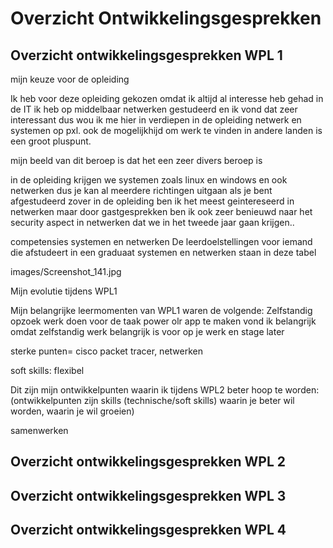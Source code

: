 # Overzicht Ontwikkelingsgesprekken

## Overzicht ontwikkelingsgesprekken WPL 1
mijn keuze voor de opleiding

Ik heb voor deze opleiding gekozen omdat ik altijd al interesse heb gehad in de IT
ik heb op middelbaar netwerken gestudeerd en ik vond dat zeer interessant dus wou ik me hier in verdiepen in de 
opleiding netwerk en systemen op pxl.
ook de mogelijkhijd om werk te vinden in andere landen is een groot pluspunt.

mijn beeld van dit beroep is dat het een zeer divers beroep is

in de opleiding krijgen we systemen zoals linux en windows 
en ook netwerken dus je kan al meerdere richtingen uitgaan als je bent afgestudeerd 
zover in de opleiding ben ik het meest geintereseerd in netwerken maar door gastgesprekken 
ben ik ook zeer benieuwd naar het security aspect in netwerken dat we in het tweede jaar gaan krijgen..

competensies systemen en netwerken
De leerdoelstellingen voor iemand die afstudeert in een graduaat systemen en netwerken staan in deze tabel


images/Screenshot_141.jpg


Mijn evolutie tijdens WPL1

Mijn belangrijke leermomenten van WPL1 waren de volgende:
Zelfstandig opzoek werk doen voor de taak power olr app te maken vond ik belangrijk omdat zelfstandig werk belangrijk is voor op je werk en stage later


sterke punten=
cisco packet tracer, netwerken

soft skills:
flexibel

Dit zijn mijn ontwikkelpunten waarin ik tijdens WPL2 beter hoop te worden:
(ontwikkelpunten zijn skills (technische/soft skills) waarin je beter wil worden, waarin je wil groeien)

samenwerken




## Overzicht ontwikkelingsgesprekken WPL 2

## Overzicht ontwikkelingsgesprekken WPL 3

## Overzicht ontwikkelingsgesprekken WPL 4
